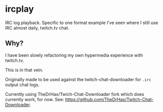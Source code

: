 # ircplay

IRC log playback. Specific to one format example I've seen where I still use
IRC almost daily, twitch.tv chat.

## Why?

I have been slowly refactoring my own hypermedia experience with
twitch.tv.

This is in that vein.

Originally made to be used against the twitch-chat-downloader for `.irc`
output chat logs.

Currently using TheDrHax/Twich-Chat-Downloader fork which does currently work,
for now. See: https://github.com/TheDrHax/Twitch-Chat-Downloader.

